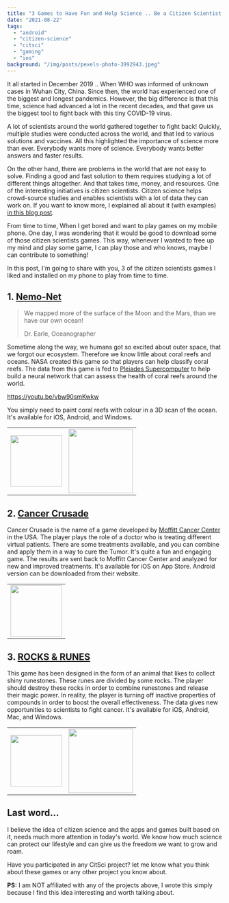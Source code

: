 ```yaml
---
title: "3 Games to Have Fun and Help Science .. Be a Citizen Scientist today"
date: "2021-08-22"
tags: 
  - "android"
  - "citizen-science"
  - "citsci"
  - "gaming"
  - "ios"
background: "/img/posts/pexels-photo-3992943.jpeg"
---
```


It all started in December 2019 .. When WHO was informed of unknown cases in Wuhan City, China. Since then, the world has experienced one of the biggest and longest pandemics. However, the big difference is that this time, science had advanced a lot in the recent decades, and that gave us the biggest tool to fight back with this tiny COVID-19 virus.

A lot of scientists around the world gathered together to fight back! Quickly, multiple studies were conducted across the world, and that led to various solutions and vaccines. All this highlighted the importance of science more than ever. Everybody wants more of science. Everybody wants better answers and faster results.

On the other hand, there are problems in the world that are not easy to solve. Finding a good and fast solution to them requires studying a lot of different things altogether. And that takes time, money, and resources. One of the interesting initiatives is citizen scientists. Citizen science helps crowd-source studies and enables scientists with a lot of data they can work on. If you want to know more, I explained all about it (with examples) [in this blog post](https://programmerbyday.wordpress.com/2020/11/18/be-a-citizen-scientist-and-help-end-covid-19-pandemic-faster/).

From time to time, When I get bored and want to play games on my mobile phone. One day, I was wondering that it would be good to download some of those citizen scientists games. This way, whenever I wanted to free up my mind and play some game, I can play those and who knows, maybe I can contribute to something!

In this post, I'm going to share with you, 3 of the citizen scientists games I liked and installed on my phone to play from time to time.

## 1\. [Nemo-Net](http://nemonet.info/)

> We mapped more of the surface of the Moon and the Mars, than we have our own ocean!
> 
> Dr. Earle, Oceanographer

Sometime along the way, we humans got so excited about outer space, that we forgot our ecosystem. Therefore we know little about coral reefs and oceans. NASA created this game so that players can help classify coral reefs. The data from this game is fed to [Pleiades Supercomputer](https://www.nas.nasa.gov/hecc/resources/pleiades.html) to help build a neural network that can assess the health of coral reefs around the world.

https://youtu.be/vbw90smKwkw

You simply need to paint coral reefs with colour in a 3D scan of the ocean. It's available for iOS, Android, and Windows.

<table><tbody><tr><td class="has-text-align-center" data-align="center"><a href="https://apps.apple.com/us/app/nasa-nemo-net/id1506604930" target="_blank" rel="noreferrer noopener"><img class="wp-image-569" style="width:120px;" src="images/black.png" alt=""></a></td><td class="has-text-align-center" data-align="center"><a href="https://play.google.com/store/apps/details?id=com.NASA.NeMONet" target="_blank" rel="noreferrer noopener"><img class="wp-image-568" style="width:150px;" src="images/en_badge_web_generic.png" alt=""></a></td></tr></tbody></table>

[](https://apps.apple.com/us/app/nasa-nemo-net/id1506604930?itsct=apps_box_badge&itscg=30200)

## 2\. [Cancer Crusade](http://cancercrusadegame.com/)

Cancer Crusade is the name of a game developed by [Moffitt Cancer Center](https://moffitt.org/) in the USA. The player plays the role of a doctor who is treating different virtual patients. There are some treatments available, and you can combine and apply them in a way to cure the Tumor. It's quite a fun and engaging game. The results are sent back to Moffitt Cancer Center and analyzed for new and improved treatments. It's available for iOS on App Store. Android version can be downloaded from their website.

<table><tbody><tr><td class="has-text-align-center" data-align="center"><a href="https://apps.apple.com/us/app/cancer-crusade/id1356693213?itsct=apps_box_link&amp;itscg=30200"><img class="wp-image-569" style="width:120px;" src="images/black.png" alt=""></a></td></tr></tbody></table>

## 3\. [ROCKS & RUNES](https://www.balancedmediatechnology.com/project/rocks-runes/)

This game has been designed in the form of an animal that likes to collect shiny runestones. These runes are divided by some rocks. The player should destroy these rocks in order to combine runestones and release their magic power. In reality, the player is turning off inactive properties of compounds in order to boost the overall effectiveness. The data gives new opportunities to scientists to fight cancer. It's available for iOS, Android, Mac, and Windows.

<table><tbody><tr><td class="has-text-align-center" data-align="center"><a href="https://apps.apple.com/us/app/rocks-runes/id1483617218?itsct=apps_box_link&amp;itscg=30200"><img class="wp-image-569" style="width:120px;" src="images/black.png" alt=""></a></td><td class="has-text-align-center" data-align="center"><a href="https://play.google.com/store/apps/details?id=com.balancedmediatechnology.rocksandrunes"><img class="wp-image-568" style="width:150px;" src="images/en_badge_web_generic.png" alt=""></a></td></tr></tbody></table>

## Last word...

I believe the idea of citizen science and the apps and games built based on it, needs much more attention in today's world. We know how much science can protect our lifestyle and can give us the freedom we want to grow and roam.

Have you participated in any CitSci project? let me know what you think about these games or any other project you know about.

**PS:** I am NOT affiliated with any of the projects above, I wrote this simply because I find this idea interesting and worth talking about.
